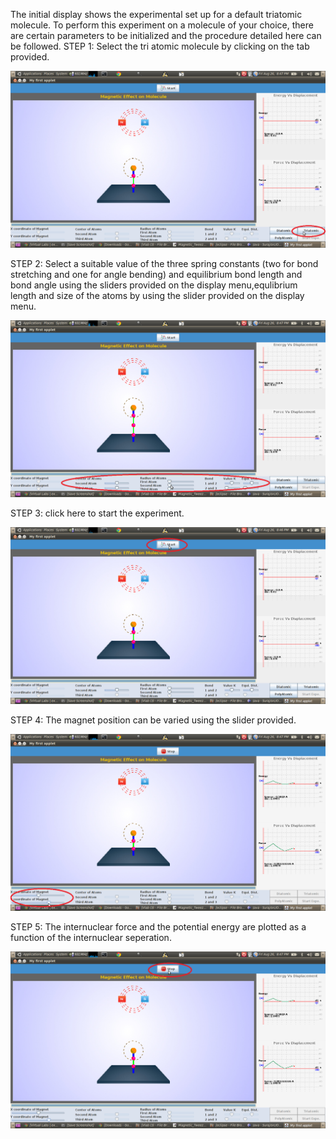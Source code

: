 The initial display shows the experimental set up for a default triatomic molecule. To perform this experiment on a molecule of your choice, there are certain parameters to be initialized and the procedure detailed here can be followed.
STEP 1: Select the tri atomic molecule by clicking on the tab provided.

<img src="images/triatomic.png">

STEP 2: Select a suitable value of the three spring constants (two for bond stretching and one for angle bending) and equilibrium bond length and bond angle using the sliders provided on the display menu,equlibrium length and size of the atoms by using the slider provided on the display menu.

<img src="images/springconstant.png">

STEP 3: click here to start the experiment.

<img src="images/start.png">

STEP 4: The magnet position can be varied using the slider provided.

<img src="images/coor.png">

STEP 5: The internuclear force and the potential energy are plotted as a function of the internuclear seperation.

<img src="images/energy.png">